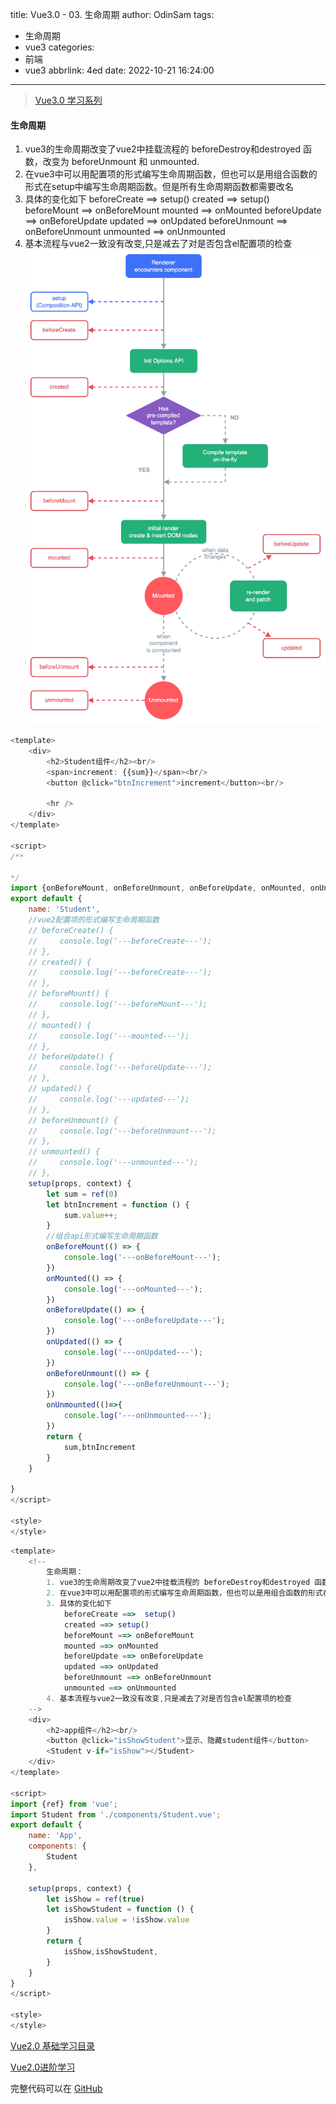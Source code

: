 title: Vue3.0 - 03. 生命周期
author: OdinSam
tags:
  - 生命周期
  - vue3
categories:
  - 前端
  - vue3
abbrlink: 4ed
date: 2022-10-21 16:24:00
---
> [Vue3.0 学习系列](/articles/151c.html) 

<!--more-->

#### 生命周期
1. vue3的生命周期改变了vue2中挂载流程的 beforeDestroy和destroyed 函数，改变为 beforeUnmount 和 unmounted.
2. 在vue3中可以用配置项的形式编写生命周期函数，但也可以是用组合函数的形式在setup中编写生命周期函数。但是所有生命周期函数都需要改名
3. 具体的变化如下
beforeCreate ==> setup()
created ==> setup()
beforeMount ==> onBeforeMount
mounted ==> onMounted
beforeUpdate ==> onBeforeUpdate
updated ==> onUpdated
beforeUnmount ==> onBeforeUnmount
unmounted ==> onUnmounted
4. 基本流程与vue2一致没有改变,只是减去了对是否包含el配置项的检查
![生命周期](/images/4ed/lifecycle.vue3.png)


```js student.vue
<template>
    <div>
        <h2>Student组件</h2><br/>
        <span>increment: {{sum}}</span><br/>
        <button @click="btnIncrement">increment</button><br/>
        
        <hr />
    </div>
</template>
  
<script>
/**

*/
import {onBeforeMount, onBeforeUnmount, onBeforeUpdate, onMounted, onUnmounted, onUpdated, ref} from 'vue';
export default {
    name: 'Student',
    //vue2配置项的形式编写生命周期函数
    // beforeCreate() {
    //     console.log('---beforeCreate---');
    // },
    // created() {
    //     console.log('---beforeCreate---');
    // },
    // beforeMount() {
    //     console.log('---beforeMount---');
    // },
    // mounted() {
    //     console.log('---mounted---');
    // },
    // beforeUpdate() {
    //     console.log('---beforeUpdate---');
    // },
    // updated() {
    //     console.log('---updated---');
    // },
    // beforeUnmount() {
    //     console.log('---beforeUnmount---');
    // },
    // unmounted() {
    //     console.log('---unmounted---');
    // },
    setup(props, context) {
        let sum = ref(0)
        let btnIncrement = function () {
            sum.value++;
        }
        //组合api形式编写生命周期函数
        onBeforeMount(() => {
            console.log('---onBeforeMount---');
        })
        onMounted(() => {
            console.log('---onMounted---');
        })
        onBeforeUpdate(() => {
            console.log('---onBeforeUpdate---');
        })
        onUpdated(() => {
            console.log('---onUpdated---');
        })
        onBeforeUnmount(() => {
            console.log('---onBeforeUnmount---');
        })
        onUnmounted(()=>{
            console.log('---onUnmounted---');
        })
        return {
            sum,btnIncrement
        }
    }
    
}
</script>
  
<style>
</style>
```

```js app.vue
<template>
    <!--
        生命周期：
        1. vue3的生命周期改变了vue2中挂载流程的 beforeDestroy和destroyed 函数，改变为 beforeUnmount 和 unmounted.
        2. 在vue3中可以用配置项的形式编写生命周期函数，但也可以是用组合函数的形式在setup中编写生命周期函数。但是所有生命周期函数都需要改名
        3. 具体的变化如下
            beforeCreate ==>  setup()
            created ==> setup()
            beforeMount ==> onBeforeMount
            mounted ==> onMounted
            beforeUpdate ==> onBeforeUpdate
            updated ==> onUpdated
            beforeUnmount ==> onBeforeUnmount
            unmounted ==> onUnmounted
        4. 基本流程与vue2一致没有改变,只是减去了对是否包含el配置项的检查
    -->
    <div>
        <h2>app组件</h2><br/>
        <button @click="isShowStudent">显示、隐藏student组件</button>
        <Student v-if="isShow"></Student>
    </div>
</template>

<script>
import {ref} from 'vue';
import Student from './components/Student.vue';
export default {
    name: 'App',
    components: {
        Student
    },
    
    setup(props, context) {
        let isShow = ref(true)
        let isShowStudent = function () {
            isShow.value = !isShow.value
        }
        return {
            isShow,isShowStudent,
        }
    }
}
</script>

<style>
</style>
```

[Vue2.0 基础学习目录](/articles/da3d.html)  

[Vue2.0进阶学习](/articles/e255.html) 

完整代码可以在 [GitHub](https://github.com/odinsam/learn-vue2.0)